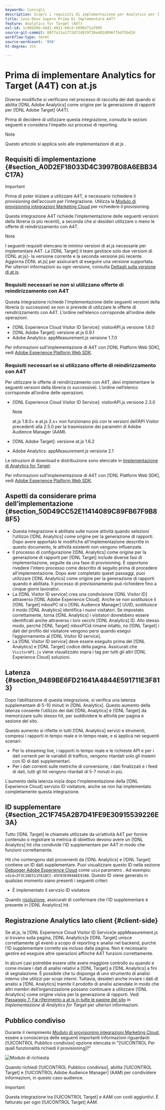 ```yaml
---
keywords: Consigli
description: Scopri i requisiti di implementazione per Analytics per [!DNL Target] (A4T) e cosa considerare prima di implementare questa integrazione.
title: Cosa Devo Sapere Prima Di Implementare A4T?
feature: Analytics for Target (A4T)
exl-id: 1c98b20b-4dd1-4011-b0cd-5096471af095
source-git-commit: 00f7a31a1772d72d929f39a481d896ffbdf5bd2d
workflow-type: tm+mt
source-wordcount: '958'
ht-degree: 31%

---
```


# Prima di implementare Analytics for Target (A4T) con at.js

Diverse modifiche si verificano nel processo di raccolta dei dati quando si abilita [!DNL Adobe Analytics] come origine per la generazione di rapporti per [!DNL Adobe Target] (A4T).

Prima di decidere di utilizzare questa integrazione, consulta le sezioni seguenti e considera l&#39;impatto sui processi di reporting.

>[!NOTE]
>
>Questo articolo si applica solo alle implementazioni di at.js .

## Requisiti di implementazione {#section_A0D2EF18033D4C3997B08A6EBB34C17A}

>[!IMPORTANT]
>
>Prima di poter iniziare a utilizzare A4T, è necessario richiedere il provisioning dell’account per l’integrazione. Utilizza la [Modulo di provisioning integrazioni Marketing Cloud](https://www.adobe.com/go/audiences) per richiedere il provisioning.

Questa integrazione A4T richiede l’implementazione delle seguenti versioni della libreria (o più recenti), a seconda che si desideri utilizzare o meno le offerte di reindirizzamento con A4T.

>[!NOTE]
>
>I seguenti requisiti elencano le *minimo* versioni di at.js necessarie per implementare A4T. La [!DNL Target] il team gestisce solo due versioni di [!DNL at.js]- la versione corrente e la seconda versione più recente. Aggiorna [!DNL at.js] per assicurarti di eseguire una versione supportata. Per ulteriori informazioni su ogni versione, consulta [Dettagli sulla versione di at.js](/help/c-implementing-target/c-implementing-target-for-client-side-web/target-atjs-versions.md#reference_DBB5EDB79EC44E558F9E08D4774A0F7A).

### Requisiti necessari se *non* si utilizzano offerte di reindirizzamento con A4T

Questa integrazione richiede l&#39;implementazione delle seguenti versioni della libreria (o successive) se non si prevede di utilizzare le offerte di reindirizzamento con A4T. L’ordine nell’elenco corrisponde all’ordine delle operazioni.

* [!DNL Experience Cloud Visitor ID Service]: visitorAPI.js versione 1.8.0
* [!DNL Adobe Target]: versione at.js 0.9.1
* Adobe Analytics: appMeasurement.js versione 1.7.0

Per informazioni sull’implementazione di A4T con [!DNL Platform Web SDK], vedi [Adobe Experience Platform Web SDK](/help/c-implementing-target/c-implementing-target-for-client-side-web/aep-web-sdk.md).

### Requisiti necessari se si utilizzano offerte di reindirizzamento con A4T

Per utilizzare le offerte di reindirizzamento con A4T, devi implementare le seguenti versioni della libreria (o successive). L’ordine nell’elenco corrisponde all’ordine delle operazioni.

* [!DNL Experience Cloud Visitor ID Service]: visitorAPI.js versione 2.3.0

   >[!NOTE]
   >
   >at.js 1.8.0+ e at.js 2.x+ non funzionano più con le versioni dell’API Visitor precedenti alla 2.5.0 per la trasmissione dei parametri di Adobe Audience Manager (AAM).

* [!DNL Adobe Target]: versione at.js 1.6.2

* Adobe Analytics: appMeasurement.js versione 2.1

Le istruzioni di download e distribuzione sono elencate in [Implementazione di Analytics for Target](/help/c-integrating-target-with-mac/a4t/a4timplementation.md).

Per informazioni sull’implementazione di A4T con [!DNL Platform Web SDK], vedi [Adobe Experience Platform Web SDK](/help/c-implementing-target/c-implementing-target-for-client-side-web/aep-web-sdk.md).

## Aspetti da considerare prima dell’implementazione {#section_50D49CC52E11414089C89FB67F9B88F5}

* Questa integrazione è abilitata sulle nuove attività quando selezioni l’utilizzo [!DNL Analytics] come origine per la generazione di rapporti. Dopo avere apportato le modifiche all&#39;implementazione descritte in questo documento, le attività esistenti non vengono influenzate.
* Il processo di configurazione [!DNL Analytics] come origine per la generazione di rapporti per [!DNL Target] include diverse fasi di implementazione, seguite da una fase di provisioning. È opportuno rivedere l&#39;intero processo come descritto di seguito prima di procedere all&#39;implementazione. Dopo aver completato questi passaggi, puoi utilizzare [!DNL Analytics] come origine per la generazione di rapporti quando è abilitata. Il processo di previsionamento può richiedere fino a cinque giorni lavorativi.
* La [!DNL Visitor ID service] crea una condivisione [!DNL Visitor ID] attraverso [!DNL Adobe Experience Cloud]. Anche se non sostituisce il [!DNL Target] mboxPC id o [!DNL Audience Manager] UUID, sostituisce il modo [!DNL Analytics] identifica i nuovi visitatori. Se impostato correttamente, torna [!DNL Analytics] i visitatori dovrebbero essere identificati anche attraverso i loro vecchi [!DNL Analytics] ID. Allo stesso modo, perché [!DNL Target] mboxPCid rimane intatto, no [!DNL Target] i dati del profilo del visitatore vengono persi quando esegui l’aggiornamento al [!DNL Visitor ID service].
* La [!DNL Visitor ID service] deve essere eseguito prima del [!DNL Analytics] e [!DNL Target] codice della pagina. Assicurati che `VisitorAPI.js` viene visualizzato sopra i tag per tutti gli altri [!DNL Experience Cloud] soluzioni.

## Latenza {#section_9489BE6FD21641A4844E591711E3F813}

Dopo l’abilitazione di questa integrazione, si verifica una latenza supplementare di 5-10 minuti in [!DNL Analytics]. Questo aumento della latenza consente l’utilizzo dei dati [!DNL Analytics] e [!DNL Target] da memorizzare sullo stesso hit, per suddividere le attività per pagina e sezione del sito.

Questo aumento si riflette in tutti [!DNL Analytics] servizi e strumenti, compresi i rapporti in tempo reale e in tempo reale, e si applica nei seguenti scenari:

* Per lo streaming live, i rapporti in tempo reale e le richieste API e per i dati correnti per le variabili di traffico, vengono ritardati solo gli insiemi con ID di dati supplementari.
* Per i dati correnti sulle metriche di conversione, i dati finalizzati e i feed di dati, tutti gli hit vengono ritardati di 5-7 minuti in più.

L’aumento della latenza inizia dopo l’implementazione della [!DNL Experience Cloud] servizio ID visitatore, anche se non hai implementato completamente questa integrazione.

## ID supplementare {#section_2C1F745A2B7D41FE9E30915539226E3A}

Tutto [!DNL Target] le chiamate utilizzate da un’attività A4T per fornire contenuto o registrare la metrica di obiettivo devono avere un [!DNL Analytics] hit che condivide l’ID supplementare per A4T in modo che funzioni correttamente.

Hit che contengono dati provenienti da [!DNL Analytics] e [!DNL Target] contiene un ID dati supplementare. Puoi visualizzare questo ID nella sezione [Debugger Adobe Experience Cloud](https://experienceleague.adobe.com/docs/debugger/using/experience-cloud-debugger.html) come `sdid` parametro . Ad esempio: `sdid=2F3C18E511F618CC-45F83E994AEE93A0`. Questo ID viene generato in qualsiasi momento siano presenti i seguenti criteri:

* È implementato il servizio ID visitatore

Quando [risoluzione](/help/c-integrating-target-with-mac/a4t/c-a4t-troubleshooting/a4t-troubleshooting.md), assicurati di confermare che l’ID supplementare è presente in [!DNL Analytics] hit.

## Registrazione Analytics lato client {#client-side}

Se at.js, la [!DNL Experience Cloud Visitor ID Service]e appMeasurement.js si trovano sulla pagina, [!DNL Analytics]e [!DNL Target] unisce correttamente gli eventi a scopo di reporting e analisi nel backend, purché l’ID supplementare corretto sia incluso dalla pagina. Non è necessario gestire ed eseguire altre operazioni affinché A4T funzioni correttamente.

In alcuni casi potrebbe essere utile avere maggiore controllo su quando e come inviare i dati di analisi relativi a [!DNL Target] a [!DNL Analytics] a fini di segnalazione. È possibile che tu disponga di uno strumento di analisi interno che utilizzi per scopi interni. Tuttavia, desideri anche inviare i dati di analisi a [!DNL Analytics] tramite il prodotto di analisi aziendale in modo che altri membri dell’organizzazione possano continuare a utilizzare [!DNL Analytics] come origine visiva per la generazione di rapporti. Vedi [Passaggio 7: Fai riferimento a at.js in tutte le pagine del sito](/help/c-integrating-target-with-mac/a4t/a4timplementation.md#step7) in *Implementazione di Analytics for Target* per ulteriori informazioni.

## Pubblico condiviso

Durante il riempimento [Modulo di provisioning integrazioni Marketing Cloud](https://www.adobe.com/go/audiences), essere a conoscenza delle seguenti importanti informazioni riguardanti [!UICONTROL Pubblico condiviso] opzione elencata in &quot;[!UICONTROL Per quali funzionalità richiedi il provisioning]?&quot;

![Modulo di richiesta](/help/c-integrating-target-with-mac/a4t/assets/request-form.png)

Quando richiedi [!UICONTROL Pubblico condiviso], abilita [!UICONTROL Target] e [!UICONTROL Adobe Audience Manager] (AAM) per condividere informazioni, in questo caso audience.

>[!IMPORTANT]
>
>Questa integrazione tra [!UICONTROL Target] e AAM con costi aggiuntivi. È fatturato per ogni [!UICONTROL Target] AAM.
